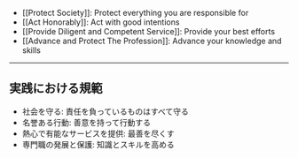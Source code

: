 - [[Protect Society]]: Protect everything you are responsible for
- [[Act Honorably]]: Act with good intentions
- [[Provide Diligent and Competent Service]]: Provide your best efforts
- [[Advance and Protect The Profession]]: Advance your knowledge and skills

---

## 実践における規範

- 社会を守る: 責任を負っているものはすべて守る
- 名誉ある行動: 善意を持って行動する
- 熱心で有能なサービスを提供: 最善を尽くす
- 専門職の発展と保護: 知識とスキルを高める
